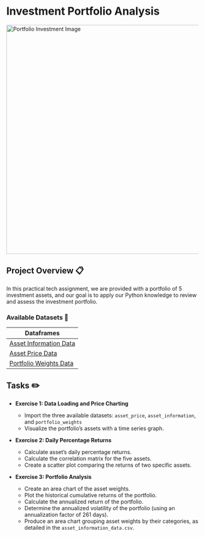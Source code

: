 # Investment Portfolio Analysis

<img src="https://media.licdn.com/dms/image/D5612AQGZb8k1NrXFkg/article-cover_image-shrink_720_1280/0/1677728307518?e=1720051200&v=beta&t=Ye8GLxYm1eSg7rnx94Lmqgi2Q7Z916WKeUpaUQWe9jQ" alt="Portfolio Investment Image" width="600">

## Project Overview 📋

In this practical tech assignment, we are provided with a portfolio of 5 investment assets, and our goal is to apply our Python knowledge to review and assess the investment portfolio.

### Available Datasets 💾

| Dataframes              |
|-------------------------|
| [Asset Information Data](https://drive.google.com/file/d/1GsL7vAatihCZGr-M2v5iR5tMNxtQlX0s/view?usp=drive_link) |
| [Asset Price Data](https://drive.google.com/file/d/1EwcJlExRlA7Ym3LakOrKm6SD360d_iey/view?usp=drive_link)       |
| [Portfolio Weights Data](https://drive.google.com/file/d/1RDrqtFPiiCfLMJPkiIK0gL5XRjsoiXO1/view?usp=drive_link) |

## Tasks ✏️

- **Exercise 1: Data Loading and Price Charting**
  - Import the three available datasets: `asset_price`, `asset_information`, and `portfolio_weights`
  - Visualize the portfolio’s assets with a time series graph.

- **Exercise 2: Daily Percentage Returns**
  - Calculate asset’s daily percentage returns.
  - Calculate the correlation matrix for the five assets.
  - Create a scatter plot comparing the returns of two specific assets.

- **Exercise 3: Portfolio Analysis**
  - Create an area chart of the asset weights.
  - Plot the historical cumulative returns of the portfolio.
  - Calculate the annualized return of the portfolio.
  -  Determine the annualized volatility of the portfolio (using an annualization factor of 261 days).
  -  Produce an area chart grouping asset weights by their categories, as detailed in the `asset_information_data.csv`.
